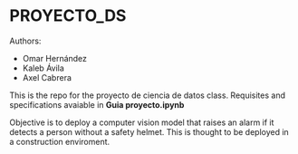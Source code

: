 # PROYECTO_DS
Authors:
- Omar Hernández
- Kaleb Ávila
- Axel Cabrera

This is the repo for the proyecto de ciencia de datos class. 
Requisites and specifications avaiable in **Guia proyecto.ipynb**


Objective is to deploy a computer vision model that raises an alarm if it detects a person without a safety helmet.
This is thought to be deployed in a construction enviroment.



